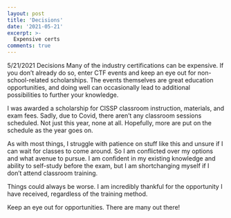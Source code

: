 ```yaml
---
layout: post
title: 'Decisions'
date: '2021-05-21'
excerpt: >-
  Expensive certs
comments: true
---
```


5/21/2021
Decisions
Many of the industry certifications can be expensive.  If you don’t already do so, enter CTF events and keep an eye out for non-school-related scholarships.  The events themselves are great education opportunities, and doing well can occasionally lead to additional possibilities to further your knowledge. 

I was awarded a scholarship for CISSP classroom instruction, materials, and exam fees.  Sadly, due to Covid, there aren’t any classroom sessions scheduled.  Not just this year, none at all.  Hopefully, more are put on the schedule as the year goes on.  

As with most things, I struggle with patience on stuff like this and unsure if I can wait for classes to come around.  So I am conflicted over my options and what avenue to pursue.  I am confident in my existing knowledge and ability to self-study before the exam, but I am shortchanging myself if I don’t attend classroom training.  

Things could always be worse.  I am incredibly thankful for the opportunity I have received, regardless of the training method. 

Keep an eye out for opportunities.  There are many out there! 
